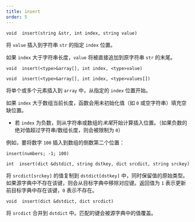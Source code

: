 ```yaml
---
title: insert
order: 5
---
```

`void  insert(string &str, int index, string value)`

将 `value` 插入到字符串 `str` 的指定 `index` 位置。

如果 `index` 大于字符串长度，`value` 将被直接追加到原字符串 `str` 的末尾。

`void  insert(<type>&array[], int index, <type>value)`

`void  insert(<type>&array[], int index, <type>values[])`

将单个或多个元素插入到 `array` 中，从指定的 `index` 位置开始。

如果 `index` 大于数组当前长度，函数会用未初始化值（如 `0` 或空字符串）填充空缺位置。

- 若 `index` 为负数，则从字符串或数组的*末尾*开始计算插入位置。（如果负数的绝对值超过字符串/数组长度，则会被限制为 `0`）

例如，要将数字 `100` 插入到数组的倒数第二个位置：

```vex
insert(numbers; -1; 100)
```

`int  insert(dict &dstdict, string dstkey, dict srcdict, string srckey)`

将 `srcdict[srckey]` 的值复制到 `dstdict[dstkey]` 中，同时保留值的原始类型。如果源字典中不存在该键，则会从目标字典中移除对应键。返回值为 `1` 表示更新前目标字典中存在该键，`0` 表示不存在。

`void  insert(dict &dstdict, dict srcdict)`

将 `srcdict` 合并到 `dstdict` 中。匹配的键会被源字典中的值覆盖。
